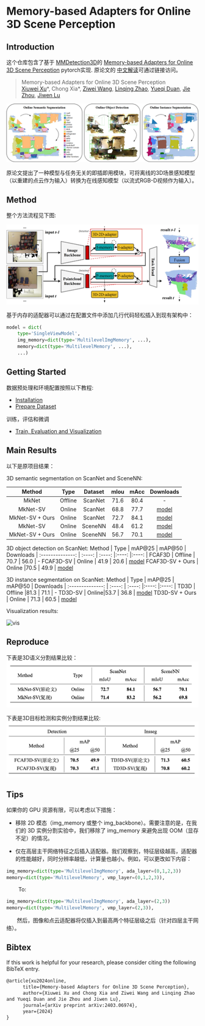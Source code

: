 # Memory-based Adapters for Online 3D Scene Perception

## Introduction

这个仓库包含了基于 [MMDetection3D](https://github.com/open-mmlab/mmdetection3d)的 [Memory-based Adapters for Online 3D Scene Perception](https://arxiv.org/abs/2403.06974) pytorch实现. 原论文的 [中文解读](https://zhuanlan.zhihu.com/p/704435537)可通过链接访问。

> Memory-based Adapters for Online 3D Scene Perception  
> [Xiuwei Xu](https://xuxw98.github.io/)*, Chong Xia\*, [Ziwei Wang](https://ziweiwangthu.github.io/), [Linqing Zhao](https://scholar.google.com/citations?user=ypxt5UEAAAAJ&hl=zh-CN&oi=ao), [Yueqi Duan](https://duanyueqi.github.io/), [Jie Zhou](https://scholar.google.com/citations?user=6a79aPwAAAAJ&hl=en&authuser=1), [Jiwen Lu](http://ivg.au.tsinghua.edu.cn/Jiwen_Lu/)
>

![teaser](./images/teaser2.png)

原论文提出了一种模型与任务无关的即插即用模块，可将离线的3D场景感知模型（以重建的点云作为输入）转换为在线感知模型（以流式RGB-D视频作为输入）。

## Method

整个方法流程见下图:

![overview](./images/over-arch.png)

基于内存的适配器可以通过在配置文件中添加几行代码轻松插入到现有架构中：
```python
model = dict(
    type='SingleViewModel',
    img_memory=dict(type='MultilevelImgMemory', ...),
    memory=dict(type='MultilevelMemory', ...),
    ...)
```

## Getting Started
数据预处理和环境配置按照以下教程:
- [Installation](docs/install.md) 
- [Prepare Dataset](docs/data.md)

训练，评估和微调
- [Train, Evaluation and Visualization](docs/run.md)


## Main Results
以下是原项目结果：

3D semantic segmentation on ScanNet and SceneNN:

 Method | Type | Dataset | mIou | mAcc | Downloads 
 | :--------------: | :----: | :----: | :----: |:----: |:----: |
 MkNet | Offline | ScanNet |71.6 | 80.4 | -
 MkNet-SV | Online | ScanNet |68.8 | 77.7 | [model](https://cloud.tsinghua.edu.cn/f/fada43a9f0c14e79ac30/?dl=1)
 MkNet-SV + Ours | Online | ScanNet |72.7 | 84.1 | [model](https://cloud.tsinghua.edu.cn/f/5a73056b11a346d5a0ad/?dl=1)
 MkNet-SV | Online | SceneNN |48.4 | 61.2 | [model](https://cloud.tsinghua.edu.cn/f/fada43a9f0c14e79ac30/?dl=1)
 MkNet-SV + Ours | Online | SceneNN |56.7 | 70.1 | [model](https://cloud.tsinghua.edu.cn/f/5a73056b11a346d5a0ad/?dl=1)

3D object detection on ScanNet:
 Method | Type |  mAP@25 | mAP@50 | Downloads 
 | :--------------: |  :----: | :----: |:----: |:----: |
 FCAF3D | Offline | 70.7 | 56.0 | -
 FCAF3D-SV | Online | 41.9 | 20.6 | [model](https://cloud.tsinghua.edu.cn/f/d87c8f18f9c3490b983d/?dl=1)
 FCAF3D-SV + Ours | Online |70.5 | 49.9 | [model](https://cloud.tsinghua.edu.cn/f/9a7444e183a64abaae00/?dl=1)

 3D instance segmentation on ScanNet:
 Method | Type |  mAP@25 | mAP@50 | Downloads 
 | :--------------: | :----: | :----: |:----: |:----: |
 TD3D | Offline |81.3 | 71.1 | -
 TD3D-SV | Online|53.7 | 36.8 | [model](https://cloud.tsinghua.edu.cn/f/aa7155bbc58840a697bb/?dl=1)
 TD3D-SV + Ours | Online | 71.3 | 60.5 | [model](https://cloud.tsinghua.edu.cn/f/438ebd22f9524d2daade/?dl=1)

<!--
 Here is the performance of different 3D scene perception methods on ScanNet online benchmark. We report mIoU / mAcc, mAP@25 /
mAP@50 and mAP@25 / mAP@50 for semantic segmentation, object detection and instance segmentation respectively.
And NS means the number of sequence, while LS means the length of Sequence.

 Task | Method | Type | NS 1 | NS 5 | NS 10| LS 5 | LS 10 | LS 15 
 | :----: | :----: | :----: | :----: |:----: |:----: |:----: |:----: |:----: |
 Semseg | MkNet | Offline | 63.7/73.5 | 62.7/72.8 | 58.9/69.4|59.3/69.8|63.0/73.0|63.5/73.7
 Semseg | MkNet-SV | Online | 63.3/74.3 | 63.3/74.3 | 63.3/74.3 |63.3/74.3 |63.3/74.3 |63.3/74.3 
  Semseg | MkNet-SV + Ours | Online | 69.1/82.2 | 66.8/80.0 | 65.9/79.2|65.9/79.3|66.8/80.1|67.1/80.4
 Detection | FCAF3D | Offline | 57.0/40.6 | 41.1/25.2 | 34.6/19.3|28.4/15.2|33.9/19.4|37.7/22.8
 Detection | FCAF3D-SV | Online | 41.9/20.6 | 29.8/13.3 | 27.0/11.5|24.4/10.1|26.2/11.0|27.6/12.1
 Detection | FCAF3D-SV + Ours | Online | 70.5/49.9 | 58.7/37.7 | 56.2/34.3|53.1/31.2|54.9/33.8|56.1/35.6
 Insseg | TD3D | Offline | 64.0/50.8 | 61.6/49.7 | 59.4/48.4|59.0/47.9|61.4/49.8|61.7/49.8
 Insseg | TD3D-SV | Online | 53.7/36.8 | 54.2/41.6 | 57.0/46.3|56.4/45.5|53.9/40.9|52.6/39.5
 Insseg | TD3D-SV + Ours  | Online | 71.3/60.5 | 64.7/55.2 | 64.2/55.0|64.0/54.7|64.6/55.1|63.9/54.3
-->


Visualization results:

![vis](./images/vis.png)

## Reproduce

下表是3D语义分割结果比较：![3D语义分割比较](./images/result1.png)

下表是3D目标检测和实例分割结果比较:![result2](./images/result2.png)

## Tips

如果你的 GPU 资源有限，可以考虑以下措施：

- 移除 2D 模态（img_memory 或整个 img_backbone）。需要注意的是，在我们的 3D 实例分割实验中，我们移除了 img_memory 来避免出现 OOM（显存不足）的情况。

- 仅在高层主干网络特征之后插入适配器。我们观察到，特征层级越高，适配器的性能越好，同时分辨率越低，计算量也越小。例如，可以更改如下内容：

```python
img_memory=dict(type='MultilevelImgMemory', ada_layer=(0,1,2,3))
memory=dict(type='MultilevelMemory', vmp_layer=(0,1,2,3)),
```
&nbsp;&nbsp;&nbsp;&nbsp;&nbsp;&nbsp;&nbsp;&nbsp;To:
```python
img_memory=dict(type='MultilevelImgMemory', ada_layer=(2,3))
memory=dict(type='MultilevelMemory', vmp_layer=(2,3)),
```
&nbsp;&nbsp;&nbsp;&nbsp;&nbsp;&nbsp;&nbsp;然后，图像和点云适配器将仅插入到最高两个特征层级之后（针对四层主干网络）。


## Bibtex
If this work is helpful for your research, please consider citing the following BibTeX entry.

```
@article{xu2024online, 
      title={Memory-based Adapters for Online 3D Scene Perception}, 
      author={Xiuwei Xu and Chong Xia and Ziwei Wang and Linqing Zhao and Yueqi Duan and Jie Zhou and Jiwen Lu},
      journal={arXiv preprint arXiv:2403.06974},
      year={2024}
}
```
